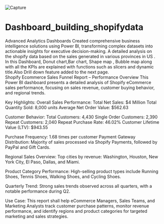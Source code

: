 ![Capture](https://github.com/user-attachments/assets/6c626a0b-2e32-4960-9fc8-2d8743e85031)



# Dashboard_building_shopifydata
Advanced Analytics Dashboards Created comprehensive business intelligence solutions using Power BI, transforming complex datasets into actionable insights for executive decision-making.
A detailed analysis on the shopify data based on the sales generated in various provinces in US . In this Dashboard,  Donut chart,Bar chart, Shape map , Bubble map along with all the KPIs are explained with functions such as slicers and dynamic title.Also Drill down feature added to the next page.  
Shopify Ecommerce Sales Funnel Report – Performance Overview
This Power BI dashboard presents a detailed analysis of Shopify eCommerce sales performance, focusing on sales revenue, customer buying behavior, and regional trends.

 Key Highlights:
Overall Sales Performance:
Total Net Sales: $4 Million
Total Quantity Sold: 8,000 units
Average Net Order Value: $562.63

Customer Behavior:
Total Customers: 4,430
Single Order Customers: 2,390
Repeat Customers: 2,040
Repeat Purchase Rate: 46.02%
Customer Lifetime Value (LTV): $943.55

Purchase Frequency: 1.68 times per customer
Payment Gateway Distribution:
Majority of sales processed via Shopify Payments, followed by PayPal and Gift Cards.

Regional Sales Overview:
Top cities by revenue:
Washington, Houston, New York City, El Paso, Dallas, and Miami.

Product Category Performance:
High-selling product types include Running Shoes, Tennis Shoes, Walking Shoes, and Cycling Shoes.

Quarterly Trend:
Strong sales trends observed across all quarters, with a notable performance during Q2.

Use Case:
This report shall help eCommerce Managers, Sales Teams, and Marketing Analysts track customer purchase patterns, monitor revenue performance, and identify regions and product categories for targeted marketing and sales strategies.
